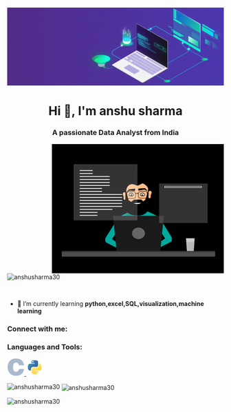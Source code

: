 ![logo](https://github.com/codewithkryptora/CodeWithKryptora/blob/main/header_gif.gif)
<h1 align="center">Hi 👋, I'm anshu sharma</h1>
<h3 align="center">A passionate Data Analyst from India</h3>
<img align="right" alt="Kryptora" width="400" src="https://github.com/codewithkryptora/CodeWithKryptora/blob/main/programmer.gif">


<p align="left"> <img src="https://komarev.com/ghpvc/?username=anshusharma30&label=Profile%20views&color=0e75b6&style=flat" alt="anshusharma30" /> </p>

<p align="left"> <a href="https://twitter.com/" target="blank"><img src="https://img.shields.io/twitter/follow/?logo=twitter&style=for-the-badge" alt="" /></a> </p>

- 🌱 I’m currently learning **python,excel,SQL,visualization,machine learning**

<h3 align="left">Connect with me:</h3>
<p align="left">
</p>

<h3 align="left">Languages and Tools:</h3>
<p align="left"> <a href="https://www.cprogramming.com/" target="_blank" rel="noreferrer"> <img src="https://raw.githubusercontent.com/devicons/devicon/master/icons/c/c-original.svg" alt="c" width="40" height="40"/> </a> <a href="https://www.python.org" target="_blank" rel="noreferrer"> <img src="https://raw.githubusercontent.com/devicons/devicon/master/icons/python/python-original.svg" alt="python" width="40" height="40"/> </a> </p>

<p><img align="left" src="https://github-readme-stats.vercel.app/api/top-langs?username=anshusharma30&show_icons=true&locale=en&layout=compact" alt="anshusharma30" /></p>

<p>&nbsp;<img align="center" src="https://github-readme-stats.vercel.app/api?username=anshusharma30&show_icons=true&locale=en" alt="anshusharma30" /></p>

<p><img align="center" src="https://github-readme-streak-stats.herokuapp.com/?user=anshusharma30&" alt="anshusharma30" /></p>
